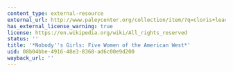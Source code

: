 ```yaml
---
content_type: external-resource
external_url: http://www.paleycenter.org/collection/item/?q=cloris+leachman&p=4&item=T:38440
has_external_license_warning: true
license: https://en.wikipedia.org/wiki/All_rights_reserved
status: ''
title: '*Nobody''s Girls: Five Women of the American West*'
uid: 08b04bbe-4916-48e3-8368-ad6c00e9d200
wayback_url: ''
---
```

